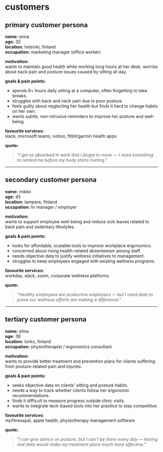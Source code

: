 # customers

## primary customer persona

**name:** anna  
**age:** 32  
**location:** helsinki, finland  
**occupation:** marketing manager (office worker)

**motivation:**  
wants to maintain good health while working long hours at her desk. worries about back pain and posture issues caused by sitting all day.

**goals & pain points:**

- spends 8+ hours daily sitting at a computer, often forgetting to take breaks.
- struggles with back and neck pain due to poor posture.
- feels guilty about neglecting her health but finds it hard to change habits on her own.
- wants subtle, non-intrusive reminders to improve her posture and well-being.

**favourite services:**  
slack, microsoft teams, notion, fitbit/garmin health apps

**quote:**

> _"I get so absorbed in work that I forget to move — I need something to remind me before my body starts hurting."_

---

## secondary customer persona

**name:** mikko  
**age:** 45  
**location:** tampere, finland  
**occupation:** hr manager / employer

**motivation:**  
wants to support employee well-being and reduce sick leaves related to back pain and sedentary lifestyles.

**goals & pain points:**

- looks for affordable, scalable tools to improve workplace ergonomics.
- concerned about rising health-related absenteeism among staff.
- needs objective data to justify wellness initiatives to management.
- struggles to keep employees engaged with existing wellness programs.

**favourite services:**  
workday, slack, zoom, corporate wellness platforms

**quote:**

> _"Healthy employees are productive employees — but I need data to prove our wellness efforts are making a difference."_

---

## tertiary customer persona

**name:** elina  
**age:** 38  
**location:** turku, finland  
**occupation:** physiotherapist / ergonomics consultant

**motivation:**  
wants to provide better treatment and prevention plans for clients suffering from posture-related pain and injuries.

**goals & pain points:**

- seeks objective data on clients’ sitting and posture habits.
- needs a way to track whether clients follow her ergonomic recommendations.
- finds it difficult to measure progress outside clinic visits.
- wants to integrate tech-based tools into her practice to stay competitive.

**favourite services:**  
myfitnesspal, apple health, physiotherapy management software

**quote:**

> _"I can give advice on posture, but I can’t be there every day — having real data would make my treatment plans much more effective."_

